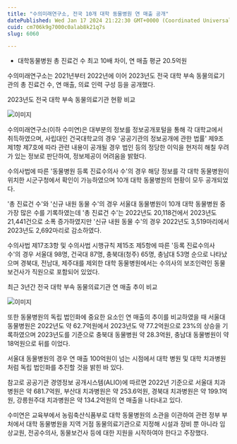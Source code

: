 ```yaml
---
title: "수의미래연구소, 전국 10개 대학 동물병원 연 매출 공개"
datePublished: Wed Jan 17 2024 21:22:30 GMT+0000 (Coordinated Universal Time)
cuid: cm706k9g7000c0alab8k21q7s
slug: 6060

---
```



- 대학동물병원 총 진료건 수 최고 10배 차이, 연 매출 평균 20.5억원

수의미래연구소는 2021년부터 2022년에 이어 2023년도 전국 대학 부속 동물의료기관의 총 진료건 수, 연 매출, 의료 인력 구성 등을 공개했다.

2023년도 전국 대학 부속 동물의료기관 현황 비교

![이미지](https://cdn.hashnode.com/res/hashnode/image/upload/v1739260105878/9b21457f-3f4b-42d6-884f-6549e06ab874.png)

수의미래연구소(이하 수미연)은 대부분의 정보를 정보공개포털을 통해 각 대학교에서 취득하였으며, 사립대인 건국대학교의 경우 '공공기관의 정보공개에 관한 법률' 제9조 제1항 제7호에 따라 관련 내용이 공개될 경우 법인 등의 정당한 이익을 현저히 해칠 우려가 있는 정보로 판단하여, 정보제공이 어려움을 밝혔다.

수의사법에 따른 '동물병원 등록 진료수의사 수'의 경우 해당 정보를 각 대학 동물병원이 위치한 시군구청에서 확인이 가능하였으며 10개 대학 동물병원의 현황이 모두 공개되었다.

'총 진료건 수'와 '신규 내원 동물 수'의 경우 서울대 동물병원이 10개 대학 동물병원 중 가장 많은 수를 기록하였는데 '총 진료건 수'는 2022년도 20,118건에서 2023년도 21,441건으로 소폭 증가하였지만 '신규 내원 동물 수'의 경우 2022년도 3,519마리에서 2023년도 2,692마리로 감소하였다.

수의사법 제17조3항 및 수의사법 시행규칙 제15조 제5항에 따른 '등록 진료수의사 수'의 경우 서울대 98명, 건국대 87명, 충북대(청주) 65명, 충남대 53명 순으로 나타났으며 경북대, 전남대, 제주대를 제외한 대학 동물병원에서는 수의사의 보조인력인 동물보건사가 직원으로 포함되어 있었다.

최근 3년간 전국 대학 부속 동물의료기관 연 매출 추이 비교

![이미지](https://cdn.hashnode.com/res/hashnode/image/upload/v1739260107877/67ae06f4-08db-4287-8334-0ad880758cea.png)

또한 동물병원의 독립 법인화에 중요한 요소인 연 매출의 추이를 비교하였을 때 서울대 동물병원은 2022년도 약 62.7억원에서 2023년도 약 77.2억원으로 23%의 상승을 기록하였으며 2023년도를 기준으로 충북대 동물병원 약 28.3억원, 충남대 동물병원이 약 18억원으로 뒤를 이었다.

서울대 동물병원의 경우 연 매출 100억원이 넘는 시점에서 대학 병원 및 대학 치과병원처럼 독립 법인화를 추진할 것을 밝힌 바 있다.

참고로 공공기관 경영정보 공개시스템(ALIO)에 따르면 2022년 기준으로 서울대 치과병원은 약 681.7억원, 부산대 치과병원은 약 253.6억원, 경북대 치과병원은 약 199.1억원, 강릉원주대 치과병원은 약 134.2억원의 연 매출을 나타내고 있다.

수미연은 교육부에서 농림축산식품부로 대학 동물병원의 소관을 이관하여 관련 정부 부처에서 대학 동물병원을 지역 거점 동물의료기관으로 지정해 시설과 장비 뿐 아니라 임상교원, 전공수의사, 동물보건사 등에 대한 지원을 시작하여야 한다고 주장했다.